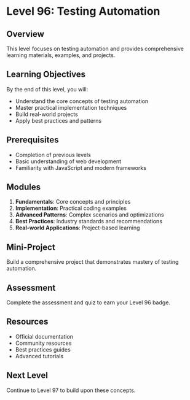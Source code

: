 # Level 96: Testing Automation

## Overview
This level focuses on testing automation and provides comprehensive learning materials, examples, and projects.

## Learning Objectives
By the end of this level, you will:
- Understand the core concepts of testing automation
- Master practical implementation techniques
- Build real-world projects
- Apply best practices and patterns

## Prerequisites
- Completion of previous levels
- Basic understanding of web development
- Familiarity with JavaScript and modern frameworks

## Modules
1. **Fundamentals**: Core concepts and principles
2. **Implementation**: Practical coding examples
3. **Advanced Patterns**: Complex scenarios and optimizations
4. **Best Practices**: Industry standards and recommendations
5. **Real-world Applications**: Project-based learning

## Mini-Project
Build a comprehensive project that demonstrates mastery of testing automation.

## Assessment
Complete the assessment and quiz to earn your Level 96 badge.

## Resources
- Official documentation
- Community resources
- Best practices guides
- Advanced tutorials

## Next Level
Continue to Level 97 to build upon these concepts.
